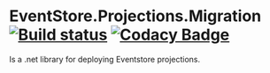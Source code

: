 EventStore.Projections.Migration 
[![Build status](https://ci.appveyor.com/api/projects/status/dv5mlo84kskx676d/branch/master?svg=true)](https://ci.appveyor.com/project/abdomohamed/eventstore-projections-migration/branch/master)
[![Codacy Badge](https://api.codacy.com/project/badge/Grade/569883498b424935b7873cee192e8c8b)](https://app.codacy.com/manual/abdomohamed/EventStore.Projections.Migration?utm_source=github.com&utm_medium=referral&utm_content=abdomohamed/EventStore.Projections.Migration&utm_campaign=Badge_Grade_Dashboard)
==========
   Is a .net library for deploying Eventstore projections.
   
